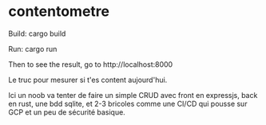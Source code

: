 # contentometre

Build: cargo build

Run: cargo run

Then to see the result, go to http://localhost:8000

Le truc pour mesurer si t'es content aujourd'hui.

Ici un noob va tenter de faire un simple CRUD avec front en expressjs, back en rust, une bdd sqlite, et 2-3 bricoles comme une CI/CD qui pousse sur GCP et un peu de sécurité basique.